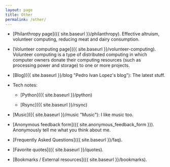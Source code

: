 ```yaml
---
layout: page
title: Other
permalink: /other/
---
```


- [Philanthropy page]({{ site.baseurl }}/philanthropy). Effective altruism,
  volunteer computing, reducing meat and dairy consumption.

- [Volunteer computing page]({{ site.baseurl }}/volunteer-computing).
  Volunteer computing is a type of distributed computing in which computer
  owners donate their computing resources (such as processing power and
  storage) to one or more projects.

- [Blog]({{ site.baseurl }}/blog "Pedro Ivan Lopez's blog"): The latest stuff.

- Tech notes:

  - [Python]({{ site.baseurl }}/python)

  - [Rsync]({{ site.baseurl }}/rsync)

- [Music]({{ site.baseurl }}/music "Music"): I like music too.

- [Anonymous feedback form]({{ site.anonymous_feedback_form }}).  Anonymously
  tell me what you think about me.

- [Frequently Asked Questions]({{ site.baseurl }}/faq).

- [Favorite quotes]({{ site.baseurl }}/quotes).

- [Bookmarks / External resources]({{ site.baseurl }}/bookmarks).
